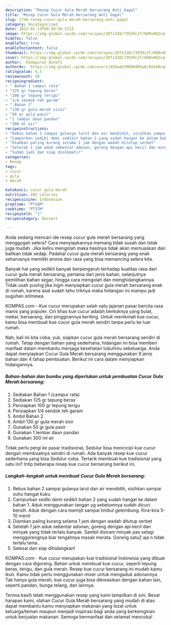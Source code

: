 ```yaml
---
description: "Resep Cucur Gula Merah bersarang Anti Gagal"
title: "Resep Cucur Gula Merah bersarang Anti Gagal"
slug: 1748-resep-cucur-gula-merah-bersarang-anti-gagal
category: Uncategorized
date: 2022-01-13T09:59:50.571Z
image: https://img-global.cpcdn.com/recipes/28f1328c73939c2f/680x482cq70/cucur-gula-merah-bersarang-foto-resep-utama.jpg
hideToc: false
enableToc: true
enableTocContent: false
thumbnail: https://img-global.cpcdn.com/recipes/28f1328c73939c2f/680x482cq70/cucur-gula-merah-bersarang-foto-resep-utama.jpg
cover: https://img-global.cpcdn.com/recipes/28f1328c73939c2f/680x482cq70/cucur-gula-merah-bersarang-foto-resep-utama.jpg
author:  Padapuran Annafi
authorAv:  https://img-global.cpcdn.com/users/45beebf0898405a6/60x60cq50/avatar.jpg
ratingvalue: 4.5
reviewcount: 18
recipeingredient:
- " Bahan 1 campur rata"
- "125 gr tepung beras"
- "100 gr tepung terigu"
- "1/4 sendok teh garam"
- " Bahan 2"
- "130 gr gula merah sisir"
- "50 gr gula pasir"
- "1 lembar daun pandan"
- "300 ml air"
recipeinstructions:
- "Rebus bahan 2 sampai gulanya larut dan air mendidih, sisihkan sampai suhu hangat kuku"
- "Campurkan sediki demi sedikit bahan 2 yang sudah hangat ke dalam bahan 1. Aduk menggunakan tangan yg sebelumnya sudah dicuci bersih. Aduk dengan cara memijit sampai timbul gelembung. Kira-kira 5-10 menit"
- "Diamkan paling kurang selama 1 jam dengan wadah ditutup serbet"
- "Setelah 1 jam aduk sebentar adonan, goreng dengan api kecil dan minyak yang tidak terlalu banyak. Sambil disiram minyak pas selagi menggorengnya biar tengahnya masak merata. Goreng satu2 aja n tidak terlalu lama.."
- "Sudah jadi dan siap dinikmati!"
categories:
- Resep
tags:
- cucur
- gula
- merah

katakunci: cucur gula merah 
nutrition: 282 calories
recipecuisine: Indonesian
preptime: "PT16M"
cooktime: "PT37M"
recipeyield: "1"
recipecategory: Dessert

---
```



Anda sedang mencari ide resep cucur gula merah bersarang yang menggugah selera? Cara menyiapkannya memang tidak susah dan tidak juga mudah. Jika keliru mengolah maka hasilnya tidak akan memuaskan dan bahkan tidak sedap. Padahal cucur gula merah bersarang yang enak seharusnya memiliki aroma dan rasa yang bisa memancing selera kita.


Banyak hal yang sedikit banyak berpengaruh terhadap kualitas rasa dari cucur gula merah bersarang, pertama dari jenis bahan, selanjutnya pemilihan bahan segar, hingga cara mengolah dan menghidangkannya. Tidak usah pusing jika ingin menyiapkan cucur gula merah bersarang enak di rumah, karena asal sudah tahu triknya maka hidangan ini mampu jadi suguhan istimewa.

KOMPAS.com - Kue cucur merupakan salah satu jajanan pasar bercita rasa manis yang populer. Ciri khas kue cucur adalah bentuknya yang bulat, mekar, bersarang, dan pinggirannya keriting. Untuk menikmati kue cucur, kamu bisa membuat kue cucur gula merah sendiri tanpa perlu ke luar rumah.


Nah, kali ini kita coba, yuk, siapkan cucur gula merah bersarang sendiri di rumah. Tetap dengan bahan yang sederhana, hidangan ini bisa memberi manfaat dalam membantu menjaga kesehatan tubuhmu sekeluarga. Anda dapat menyiapkan Cucur Gula Merah bersarang menggunakan 9 jenis bahan dan 4 tahap pembuatan. Berikut ini cara dalam menyiapkan hidangannya.

<!--inarticleads1-->

##### Bahan-bahan dan bumbu yang diperlukan untuk pembuatan Cucur Gula Merah bersarang:

1. Sediakan  Bahan 1 (campur rata)
1. Sediakan 125 gr tepung beras
1. Persiapkan 100 gr tepung terigu
1. Persiapkan 1/4 sendok teh garam
1. Ambil  Bahan 2
1. Ambil 130 gr gula merah sisir
1. Gunakan 50 gr gula pasir
1. Gunakan 1 lembar daun pandan
1. Gunakan 300 ml air


Tidak perlu pergi ke pasar tradisional, Sedulur bisa mencicipi kue cucur dengan membuatnya sendiri di rumah. Ada banyak resep kue cucur sederhana yang bisa Sedulur coba. Tertarik membuat kue tradisional yang satu ini? Intip beberapa resep kue cucur bersarang berikut ini. 

<!--inarticleads2-->

##### Langkah-langkah untuk membuat Cucur Gula Merah bersarang:

1. Rebus bahan 2 sampai gulanya larut dan air mendidih, sisihkan sampai suhu hangat kuku
1. Campurkan sediki demi sedikit bahan 2 yang sudah hangat ke dalam bahan 1. Aduk menggunakan tangan yg sebelumnya sudah dicuci bersih. Aduk dengan cara memijit sampai timbul gelembung. Kira-kira 5-10 menit
1. Diamkan paling kurang selama 1 jam dengan wadah ditutup serbet
1. Setelah 1 jam aduk sebentar adonan, goreng dengan api kecil dan minyak yang tidak terlalu banyak. Sambil disiram minyak pas selagi menggorengnya biar tengahnya masak merata. Goreng satu2 aja n tidak terlalu lama..
1. Selesai dan siap dihidangkan!

KOMPAS.com - Kue cucur merupakan kue tradisional Indonesia yang dibuat dengan cara digoreng. Bahan untuk membuat kue cucur, seperti tepung beras, terigu, dan gula merah. Resep kue cucur bersarang ini mudah kamu ikuti. Kamu tidak perlu menggunakan mixer untuk mengaduk adonannya. Tak hanya gula merah, kue cucur juga bisa dikreasikan dengan bahan lain, seperti pandan, bunga telang, dan lainnya. 

Terima kasih telah menggunakan resep yang kami tampilkan di sini. Besar harapan kami, olahan Cucur Gula Merah bersarang yang mudah di atas dapat membantu kamu menyiapkan makanan yang lezat untuk keluarga/teman maupun menjadi inspirasi bagi anda yang berkeinginan untuk berjualan makanan. Semoga bermanfaat dan selamat mencoba!
